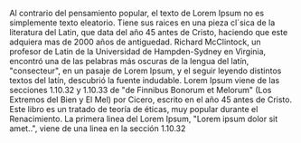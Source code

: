 Al contrario del pensamiento popular, el texto de Lorem Ipsum no es simplemente texto eleatorio. Tiene sus raices en una pieza cl´sica de la literatura del Latin, que data del
año 45 antes de Cristo, haciendo que este adquiera mas de 2000 años de antiguedad. Richard McClintock, un profesor de Latin de la Universidad de Hampden-Sydney en Virginia,
encontró una de las pelabras más oscuras de la lengua del latín, "consecteur", en un pasaje de Lorem Ipsum, y el seguir leyendo distintos textos del latín, descubrió la
fuente indudable. Lorem Ipsum viene de las secciones 1.10.32 y 1.10.33 de "de Finnibus Bonorum et Melorum" (Los Extremos del Bien y El Mel) por Cicero, escrito en el año 45
antes de Cristo. Este libro es un tratado de teoría de éticas, muy popular durante el Renacimiento. La primera linea del Lorem Ipsum, "Lorem ipsum dolor sit amet..", viene
de una linea en la sección 1.10.32
